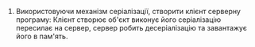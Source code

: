 1. Використовуючи механізм серіалізації, створити клієнт серверну програму: Клієнт створює об'єкт виконує його серіалізацію пересилає на сервер, сервер робить десеріалізацію та завантажує його в пам'ять.
